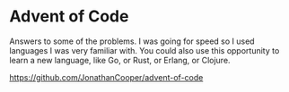 # Advent of Code

Answers to some of the problems. I was going for speed so I used languages I was very familiar with. You could also use this opportunity to learn a new language, like Go, or Rust, or Erlang, or Clojure.

https://github.com/JonathanCooper/advent-of-code
